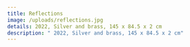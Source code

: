 ```yaml
---
title: Reflections
image: /uploads/reflections.jpg
details: 2022, Silver and brass, 145 x 84.5 x 2 cm
description: " 2022, Silver and brass, 145 x 84.5 x 2 cm"
---
```

